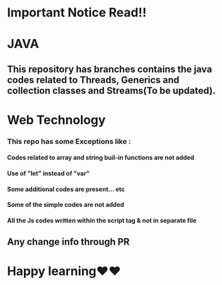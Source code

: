 # Important Notice Read!!

# JAVA

## This repository has branches contains the java codes related to Threads, Generics and collection classes and Streams(To be updated).

# Web Technology

### This repo has some Exceptions like :
#### Codes related to array and string buil-in functions are not added
#### Use of "let" instead of "var"
#### Some additional codes are present... etc
#### Some of the simple codes are not added
#### All the Js codes written within the script tag & not in separate file

## Any change info through PR
# Happy learning❤️❤️
